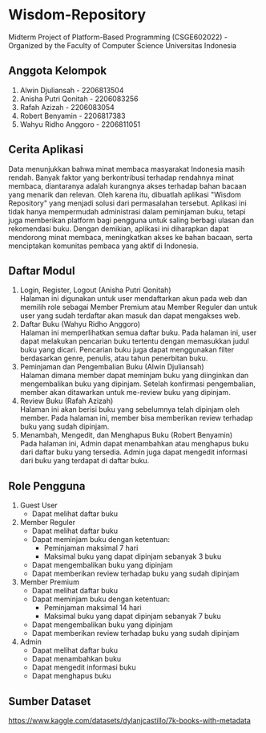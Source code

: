 # Wisdom-Repository
Midterm Project of Platform-Based Programming (CSGE602022) - Organized by the Faculty of Computer Science Universitas Indonesia

## Anggota Kelompok
1. Alwin Djuliansah - 2206813504
2. Anisha Putri Qonitah - 2206083256
3. Rafah Azizah - 2206083054
4. Robert Benyamin - 2206817383
5. Wahyu Ridho Anggoro - 2206811051

## Cerita Aplikasi
Data menunjukkan bahwa minat membaca masyarakat Indonesia masih rendah. Banyak faktor yang berkontribusi terhadap rendahnya minat membaca, diantaranya adalah kurangnya akses terhadap bahan bacaan yang menarik dan relevan. Oleh karena itu, dibuatlah aplikasi "Wisdom Repository" yang menjadi solusi dari permasalahan tersebut. Aplikasi ini tidak hanya mempermudah administrasi dalam peminjaman buku, tetapi juga memberikan platform bagi pengguna untuk saling berbagi ulasan dan rekomendasi buku. Dengan demikian, aplikasi ini diharapkan dapat mendorong minat membaca, meningkatkan akses ke bahan bacaan, serta menciptakan komunitas pembaca yang aktif di Indonesia.

## Daftar Modul
1. Login, Register, Logout (Anisha Putri Qonitah)  
  Halaman ini digunakan untuk user mendaftarkan akun pada web dan memilih role sebagai Member Premium atau Member Reguler dan untuk user yang sudah terdaftar akan masuk dan dapat mengakses web.
2. Daftar Buku (Wahyu Ridho Anggoro)  
  Halaman ini memperlihatkan semua daftar buku. Pada halaman ini, user dapat melakukan pencarian buku tertentu dengan memasukkan judul buku yang dicari. Pencarian buku juga dapat menggunakan filter berdasarkan genre, penulis, atau tahun penerbitan buku.
3. Peminjaman dan Pengembalian Buku (Alwin Djuliansah)  
  Halaman dimana member dapat meminjam buku yang diinginkan dan mengembalikan buku yang dipinjam. Setelah konfirmasi pengembalian, member akan ditawarkan untuk me-review buku yang dipinjam.
4. Review Buku (Rafah Azizah)  
  Halaman ini akan berisi buku yang sebelumnya telah dipinjam oleh member. Pada halaman ini, member bisa memberikan review terhadap buku yang sudah dipinjam.
5. Menambah, Mengedit, dan Menghapus Buku (Robert Benyamin)  
  Pada halaman ini, Admin dapat menambahkan atau menghapus buku dari daftar buku yang tersedia. Admin juga dapat mengedit informasi dari buku yang terdapat di daftar buku.

## Role Pengguna
1. Guest User 
    - Dapat melihat daftar buku
2. Member Reguler  
    - Dapat melihat daftar buku
    - Dapat meminjam buku dengan ketentuan: 
      - Peminjaman maksimal 7 hari 
      - Maksimal buku yang dapat dipinjam sebanyak 3 buku
    - Dapat mengembalikan buku yang dipinjam
    - Dapat memberikan review terhadap buku yang sudah dipinjam
3. Member Premium  
    - Dapat melihat daftar buku
    - Dapat meminjam buku dengan ketentuan: 
      - Peminjaman maksimal 14 hari 
      - Maksimal buku yang dapat dipinjam sebanyak 7 buku
    - Dapat mengembalikan buku yang dipinjam
    - Dapat memberikan review terhadap buku yang sudah dipinjam
4. Admin  
    - Dapat melihat daftar buku
    - Dapat menambahkan buku
    - Dapat mengedit informasi buku
    - Dapat menghapus buku

## Sumber Dataset
https://www.kaggle.com/datasets/dylanjcastillo/7k-books-with-metadata
